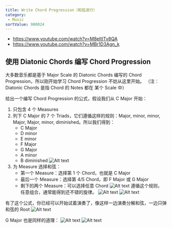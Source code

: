 ```yaml
---
title: Write Chord Progression（和弦进行）
category:
 - Music
sortValue: 900024
---
```


- https://www.youtube.com/watch?v=M8eItITv8QA
- https://www.youtube.com/watch?v=MBr1D3Agn_k

## 使用 Diatonic Chords 编写 Chord Progression

大多数音乐都是基于 Major Scale 的 Diatonic Chords 编写的 Chord Progression，所以刚开始学习 Chord Progression 不妨从这里开始。
（注：Diatonic Chords 是指 Chord 的 Notes 都在 某个 Scale 中）

给出一个编写 Chord Progression 的公式，假设我们从 C Major 开始：

1. 只包含 4 个 Measures
2. 列下 C Major 的 7 个 Triads，它们遵循这样的规则：Major, minor, minor, Major, Major, minor, diminished。所以我们得到：
   - C Major
   - D minor
   - E minor
   - F Major
   - G Major
   - A minor
   - B diminished
     ![Alt text](image.png)
3. 为 Measure 选择和弦：
   - 第一个 Measure：选择第 1 个 Chord，也就是 C Major
   - 最后一个 Measure：选择第 4/5 Chord，即 F Major 或 G Major
   - 剩下的两个 Measure：可以选择任意 Chord
     ![Alt text](image-1.png)
     遵循这个规则，任意组合，通常能得到还不错的旋律。
     ![Alt text](image-2.png)
     ![Alt text](image-3.png)

有了这个公式，你已经可以开始试着演奏了，像这样一边演奏分解和弦，一边只弹和弦的 Root
![Alt text](image-4.png)

G Major 也是同样的道理：
![Alt text](image-7.png)
![Alt text](image-6.png)
